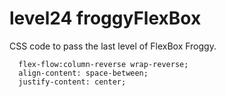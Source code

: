 # level24 froggyFlexBox

CSS code to pass the last level of FlexBox Froggy. 

      flex-flow:column-reverse wrap-reverse;
      align-content: space-between;
      justify-content: center;
